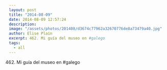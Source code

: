 ```yaml
---
layout: post
title: "2014-08-09"
date: 2014-08-09 12:57:24
description: 
image: "/assets/photos/201408/d3674c77962a32670776de8a73479a40.jpg"
author: Elise Plain
excerpt: 462. Mi guía del museo en #galego
tags: 
  - all
---
```


462. Mi guía del museo en #galego
<p></p>
